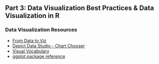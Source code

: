 ## Part 3: Data Visualization Best Practices & Data Visualization in R

### Data Visualization Resources
- [From Data to Viz](https://www.data-to-viz.com/)
- [Depict Data Studio - Chart Chooser](https://depictdatastudio.com/charts/)
- [Visual Vocabulary](http://ft-interactive.github.io/visual-vocabulary/)
- [ggplot package reference](https://ggplot2.tidyverse.org/)
